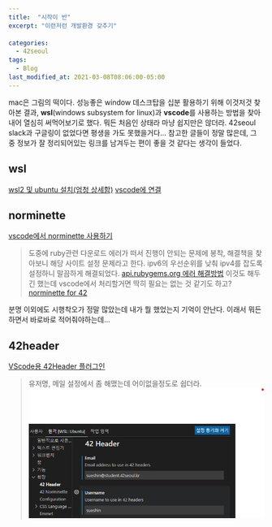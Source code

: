 ```yaml
---
title:  "시작이 반"
excerpt: "이런저런 개발환경 갖추기"

categories:
  - 42seoul
tags:
  - Blog
last_modified_at: 2021-03-08T08:06:00-05:00
---
```


mac은 그림의 떡이다.
성능좋은 window 데스크탑을 십분 활용하기 위해 이것저것 찾아본 결과, **wsl**(windows subsystem for linux)과 **vscode**를 사용하는 방법을 찾아내어 열심히 써먹어보기로 했다.
뭐든 처음인 상태라 마냥 쉽지만은 않더라.
42seoul slack과 구글링이 없었다면 평생을 가도 못했을거다...
참고한 글들이 정말 많은데, 그 중 정보가 잘 정리되어있는 링크를 남겨두는 편이 좋을 것 같다는 생각이 들었다.

## wsl
[wsl2 및 ubuntu 설치(엄청 상세함)](https://www.lainyzine.com/ko/article/how-to-install-wsl2-and-use-linux-on-windows-10/)
[vscode에 연결](https://skyqnaqna.tistory.com/entry/vs-code%ec%97%90%ec%84%9c-wsl-2%ec%99%80-c-%ec%82%ac%ec%9a%a9%ed%95%98%ea%b8%b0)

## norminette
[vscode에서 norminette 사용하기](https://www.notion.so/vscode-norminette-292aeb49158f44f994ffde3beb9f00ac)
> 도중에 ruby관련 다운로드 에러가 떠서 진행이 안되는 문제에 봉착, 해결책을 찾아보니 해당 사이트 설정 문제라고 한다. ipv6의 우선순위를 낮춰 ipv4를 잡도록 설정하니 말끔하게 해결되었다.
[api.rubygems.org 에러 해결방법](https://stackoverflow.com/questions/49800432/gem-cannot-access-rubygems-org)
이것도 해두긴 했는데 vscode에서 처리할거면 딱히 필요는 없는 것 같기도 하고?
[norminette for 42](https://github.com/42school/norminette)

분명 이외에도 시행착오가 정말 많았는데 내가 뭘 했었는지 기억이 안난다.
이래서 뭐든 하면서 바로바로 적어줘야하는데...

## 42header
[VScode용 42Header 플러그인](https://marketplace.visualstudio.com/items?itemName=kube.42header)
> 유저명, 메일 설정에서 좀 해맸는데 어이없을정도로 쉽더라.
![](/assets/images/42header.png)
